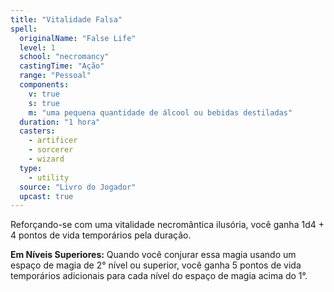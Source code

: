 ```yaml
---
title: "Vitalidade Falsa"
spell:
  originalName: "False Life"
  level: 1
  school: "necromancy"
  castingTime: "Ação"
  range: "Pessoal"
  components:
    v: true
    s: true
    m: "uma pequena quantidade de álcool ou bebidas destiladas"
  duration: "1 hora"
  casters:
    - artificer
    - sorcerer
    - wizard
  type:
    - utility
  source: "Livro do Jogador"
  upcast: true
---
```


Reforçando-se com uma vitalidade necromântica ilusória, você ganha 1d4 + 4 pontos de vida temporários pela duração.

**Em Níveis Superiores:** Quando você conjurar essa magia usando um espaço de magia de 2° nível ou superior, você ganha 5 pontos de vida temporários adicionais para cada nível do espaço de magia acima do 1°.
